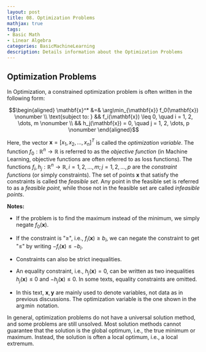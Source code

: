 ```yaml
---
layout: post
title: 08. Optimization Problems
mathjax: true
tags:
- Basic Math
- Linear Algebra
categories: BasicMachineLearning
description: Details information about the Optimization Problems
---
```


## Optimization Problems

In Optimization, a constrained optimization problem is often written in
the following form: 

$$\begin{aligned}
    \mathbf{x}^* &=& \arg\min_{\mathbf{x}} f_0(\mathbf{x}) \nonumber \\
    \text{subject to: } && f_i(\mathbf{x}) \leq 0, \quad i = 1, 2, \dots, m \nonumber \\
    && h_j(\mathbf{x}) = 0, \quad j = 1, 2, \dots, p \nonumber
\end{aligned}$$

Here, the vector $\mathbf{x} = [x_1, x_2, \dots, x_n]^T$ is called the
*optimization variable*. The function
$f_0: \mathbb{R}^n \rightarrow \mathbb{R}$ is referred to as the
*objective function* (in Machine Learning, objective functions are often
referred to as loss functions). The functions
$f_i, h_j: \mathbb{R}^n \rightarrow \mathbb{R}, i = 1, 2, \dots, m; j = 1, 2, \dots, p$
are the *constraint functions* (or simply constraints). The set of
points $\mathbf{x}$ that satisfy the constraints is called the *feasible
set*. Any point in the feasible set is referred to as a *feasible
point*, while those not in the feasible set are called *infeasible
points*.

**Notes:**

-   If the problem is to find the maximum instead of the minimum, we
    simply negate $f_0(\mathbf{x})$.

-   If the constraint is \"$\geq$\", i.e., $f_i(\mathbf{x}) \geq b_i$,
    we can negate the constraint to get \"$\leq$\" by writing
    $-f_i(\mathbf{x}) \leq -b_i$.

-   Constraints can also be strict inequalities.

-   An equality constraint, i.e., $h_j(\mathbf{x}) = 0$, can be written
    as two inequalities $h_j(\mathbf{x}) \leq 0$ and
    $-h_j(\mathbf{x}) \leq 0$. In some texts, equality constraints are
    omitted.

-   In this text, $\mathbf{x}, \mathbf{y}$ are mainly used to denote
    variables, not data as in previous discussions. The optimization
    variable is the one shown in the $\arg\min$ notation.

In general, optimization problems do not have a universal solution
method, and some problems are still unsolved. Most solution methods
cannot guarantee that the solution is the global optimum, i.e., the true
minimum or maximum. Instead, the solution is often a local optimum,
i.e., a local extremum.
